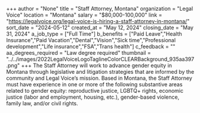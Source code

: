 +++
author = "None"
title = "Staff Attorney, Montana"
organization = "Legal Voice"
location = "Montana"
salary = "$80,000-100,000"
link = "https://legalvoice.org/legal-voice-is-hiring-a-staff-attorney-in-montana/"
sort_date = "2024-05-12"
created_at = "May 12, 2024"
closing_date = "May 31, 2024"
a_job_type = ["Full Time"]
b_benefits = ["Paid Leave","Health Insurance","Paid Vacation","Dental","Vision","Sick time","Professional development","Life insurance","FSA","Trans health"]
c_feedback = ""
aa_degrees_required = "Law degree required"
thumbnail = "../../images/2022LegalVoiceLogoTaglineColorCLEARBackground_935aa397.png"
+++
The Staff Attorney will work to advance gender equity in Montana through legislative and litigation strategies that are informed by the community and Legal Voice’s mission. Based in Montana, the Staff Attorney must have experience in one or more of the following substantive areas related to gender equity: reproductive justice, LGBTQ+ rights, economic justice (labor and employment, housing, etc.), gender-based violence, family law, and/or civil rights.